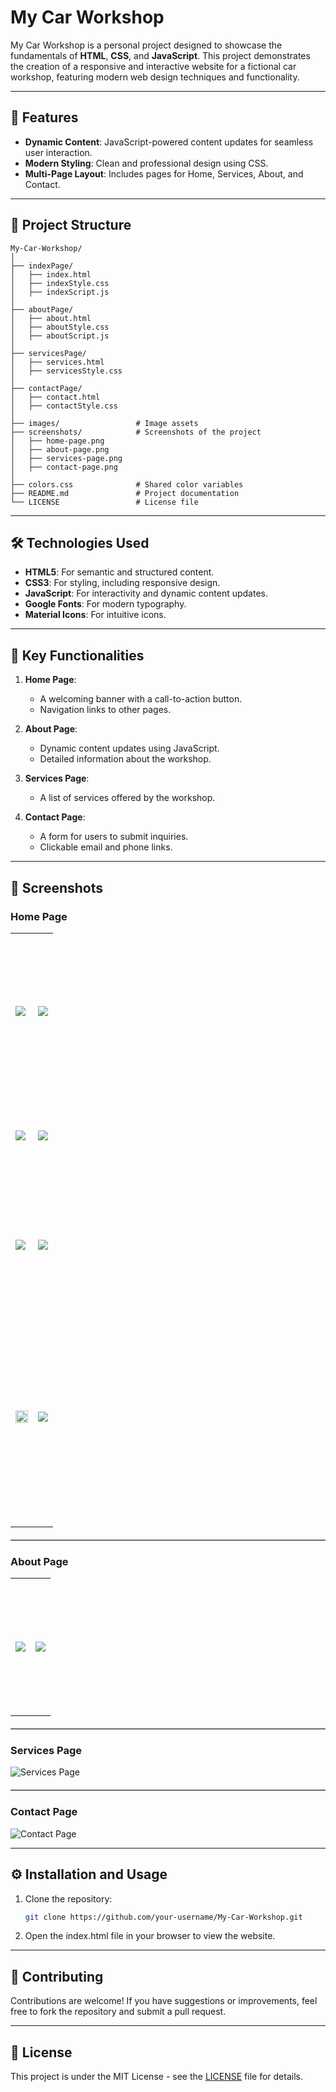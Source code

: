 # My Car Workshop

My Car Workshop is a personal project designed to showcase the fundamentals of **HTML**, **CSS**, and **JavaScript**. This project demonstrates the creation of a responsive and interactive website for a fictional car workshop, featuring modern web design techniques and functionality.

---

## 🚀 Features

- **Dynamic Content**: JavaScript-powered content updates for seamless user interaction.
- **Modern Styling**: Clean and professional design using CSS.
- **Multi-Page Layout**: Includes pages for Home, Services, About, and Contact.

---

## 📂 Project Structure

```
My-Car-Workshop/
│
├── indexPage/
│   ├── index.html
│   ├── indexStyle.css
│   ├── indexScript.js
│
├── aboutPage/
│   ├── about.html
│   ├── aboutStyle.css
│   ├── aboutScript.js
│
├── servicesPage/
│   ├── services.html
│   ├── servicesStyle.css
│
├── contactPage/
│   ├── contact.html
│   ├── contactStyle.css
│
├── images/                 # Image assets
├── screenshots/            # Screenshots of the project
│   ├── home-page.png
│   ├── about-page.png
│   ├── services-page.png
│   ├── contact-page.png
│
├── colors.css              # Shared color variables
├── README.md               # Project documentation
└── LICENSE                 # License file
```

---

## 🛠️ Technologies Used

- **HTML5**: For semantic and structured content.
- **CSS3**: For styling, including responsive design.
- **JavaScript**: For interactivity and dynamic content updates.
- **Google Fonts**: For modern typography.
- **Material Icons**: For intuitive icons.

---

## 🌟 Key Functionalities

1. **Home Page**:
   - A welcoming banner with a call-to-action button.
   - Navigation links to other pages.

2. **About Page**:
   - Dynamic content updates using JavaScript.
   - Detailed information about the workshop.

3. **Services Page**:
   - A list of services offered by the workshop.

4. **Contact Page**:
   - A form for users to submit inquiries.
   - Clickable email and phone links.

---

## 📸 Screenshots

### Home Page
<table>
  <tr height="250px">
    <td><img src="screenshots/HomePage1.png"></td>
    <td><img src="screenshots/HomePage2.png"></td>
  </tr>
  <tr height="150px">
    <td><img src="screenshots/HomePage3.png"></td>
    <td><img src="screenshots/HomePage4.png"></td>
  </tr>
  <tr height="200px">
    <td><img src="screenshots/HomePage5.png"></td>
    <td><img src="screenshots/HomePage6.png"></td>
  </tr>
  <tr height="350px">
    <td><img src="screenshots/HomePage7.png" width=100% height=100%></td>
    <td><img src="screenshots/HomePage8.png"></td>
  </tr>
</table>

<hr style="border-bottom: 0.1px solid #ccc; margin: 20px 0;">

### About Page
<table>
  <tr height="220px">
    <td><img src="screenshots/AboutPage1.png"></td>
    <td><img src="screenshots/AboutPage2.png"></td>
  </tr>
</table>

<hr style="border-bottom: 0.1px solid #ccc; margin: 20px 0;">

### Services Page
![Services Page](screenshots/ServicesPage.png)

<hr style="border-bottom: 0.1px solid #ccc; margin: 20px 0;">

### Contact Page
![Contact Page](screenshots/ContactPage.png)

---

## ⚙️ Installation and Usage

1. Clone the repository:
   ```bash
   git clone https://github.com/your-username/My-Car-Workshop.git
2. Open the index.html file in your browser to view the website.

---

## 🤝 Contributing
Contributions are welcome! If you have suggestions or improvements, feel free to fork the repository and submit a pull request.

---

## 📜 License
This project is under the MIT License - see the [LICENSE](./LICENSE) file for details.